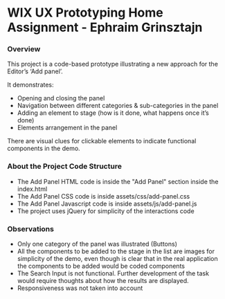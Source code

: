 # WIX UX Prototyping Home Assignment - Ephraim Grinsztajn

### Overview
This project is a code-based prototype illustrating a new approach for the Editor’s ‘Add panel’. 

It demonstrates:
- Opening and closing the panel
- Navigation between different categories & sub-categories in the panel
- Adding an element to stage (how is it done, what happens once it’s done)
- Elements arrangement in the panel

There are visual clues for clickable elements to indicate functional components in the demo.

### About the Project Code Structure
- The Add Panel HTML code is  inside the "Add Panel" section inside the index.html
- The Add Panel CSS code is inside assets/css/add-panel.css
- The Add Panel Javascript code is inside assets/js/add-panel.js
- The project uses jQuery for simplicity of the interactions code

### Observations
- Only one category of the panel was illustrated (Buttons)
- All the components to be added to the stage in the list are images for simplicity of the demo, even though is clear that in the real application the components to be added would be coded components
- The Search Input is not functional. Further development of the task would require thoughts about how the results are displayed.
- Responsiveness was not taken into account